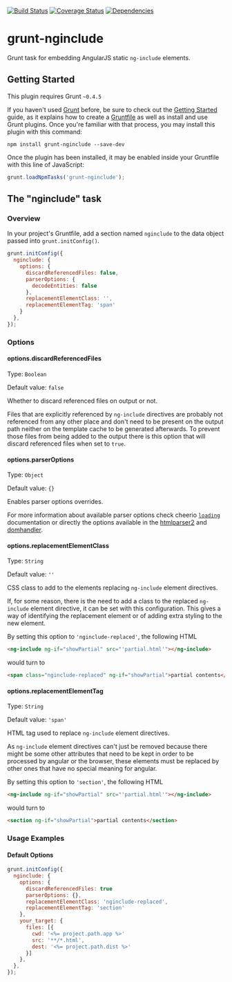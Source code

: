 [![Build Status](https://travis-ci.org/mgcrea/grunt-nginclude.svg?branch=master)](https://travis-ci.org/mgcrea/grunt-nginclude)
[![Coverage Status](https://coveralls.io/repos/github/mgcrea/grunt-nginclude/badge.svg?branch=master)](https://coveralls.io/github/mgcrea/grunt-nginclude?branch=master)
[![Dependencies](https://david-dm.org/mgcrea/grunt-nginclude.svg)](https://david-dm.org/mgcrea/grunt-nginclude)
# grunt-nginclude

Grunt task for embedding AngularJS static `ng-include` elements.

## Getting Started
This plugin requires Grunt `~0.4.5`

If you haven't used [Grunt](http://gruntjs.com/) before, be sure to check out the [Getting Started](http://gruntjs.com/getting-started) guide, as it explains how to create a [Gruntfile](http://gruntjs.com/sample-gruntfile) as well as install and use Grunt plugins. Once you're familiar with that process, you may install this plugin with this command:

```shell
npm install grunt-nginclude --save-dev
```

Once the plugin has been installed, it may be enabled inside your Gruntfile with this line of JavaScript:

```js
grunt.loadNpmTasks('grunt-nginclude');
```

## The "nginclude" task

### Overview
In your project's Gruntfile, add a section named `nginclude` to the data object passed into `grunt.initConfig()`.

```js
grunt.initConfig({
  nginclude: {
    options: {
      discardReferencedFiles: false,
      parserOptions: {
        decodeEntities: false
      },
      replacementElementClass: '',
      replacementElementTag: 'span'
    }
  },
});
```

### Options

#### options.discardReferencedFiles

Type: `Boolean`

Default value: `false`

Whether to discard referenced files on output or not.

Files that are explicitly referenced by `ng-include` directives are probably
not referenced from any other place and don't need to be present on the output
path neither on the template cache to be generated afterwards. To prevent
those files from being added to the output there is this option that will
discard referenced files when set to `true`.

#### options.parserOptions

Type: `Object`

Default value: `{}`

Enables parser options overrides.

For more information about available parser options check cheerio
[`loading`](https://github.com/cheeriojs/cheerio#loading) documentation or
directly the options available in the
[htmlparser2](https://github.com/fb55/htmlparser2/wiki/Parser-options) and
[domhandler](https://github.com/fb55/DomHandler).

#### options.replacementElementClass

Type: `String`

Default value: `''`

CSS class to add to the elements replacing `ng-include` element directives.

If, for some reason, there is the need to add a class to the replaced
`ng-include` element directive, it can be set with this configuration. This
gives a way of identifying the replacement element or of adding extra
styling to the new element.

By setting this option to `'nginclude-replaced'`, the following HTML
```html
<ng-include ng-if="showPartial" src="'partial.html'"></ng-include>
```
would turn to
```html
<span class="nginclude-replaced" ng-if="showPartial">partial contents</span>
```

#### options.replacementElementTag

Type: `String`

Default value: `'span'`

HTML tag used to replace `ng-include` element directives.

As `ng-include` element directives can't just be removed because there might
be some other attributes that need to be kept in order to be processed by
angular or the browser, these elements must be replaced by other ones that
have no special meaning for angular.

By setting this option to `'section'`, the following HTML
```html
<ng-include ng-if="showPartial" src="'partial.html'"></ng-include>
```
would turn to
```html
<section ng-if="showPartial">partial contents</section>
```

### Usage Examples

#### Default Options

```js
grunt.initConfig({
  nginclude: {
    options: {
      discardReferencedFiles: true
      parserOptions: {},
      replacementElementClass: 'nginclude-replaced',
      replacementElementTag: 'section'
    },
    your_target: {
      files: [{
        cwd: '<%= project.path.app %>'
        src: '**/*.html',
        dest: '<%= project.path.dist %>'
      }]
    },
  },
});
```